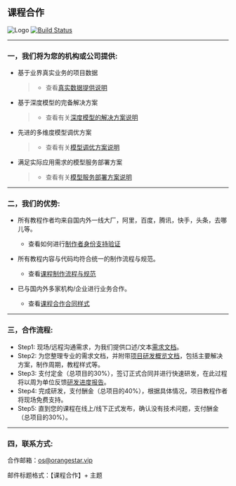 ## 课程合作

![Logo](http://www.tisv.cn/img/logo.png)
[![Build Status](http://www.tisv.cn/img/badge.svg)](http://www.tisv.cn/) 

---



### 一，我们将为您的机构或公司提供:

* 基于业界真实业务的项目数据
  > * 查看[真实数据提供说明](http://www.tisv.cn/%E7%9B%B8%E5%85%B3%E8%AF%B4%E6%98%8E/#_1)
* 基于深度模型的完备解决方案
  > * 查看有关[深度模型的解决方案说明](http://www.tisv.cn/%E7%9B%B8%E5%85%B3%E8%AF%B4%E6%98%8E/#_2)
* 先进的多维度模型调优方案
  > * 查看有关[模型调优方案说明](http://www.tisv.cn/%E7%9B%B8%E5%85%B3%E8%AF%B4%E6%98%8E/#_3)
* 满足实际应用需求的模型服务部署方案
  > * 查看有关[模型服务部署方案说明](http://www.tisv.cn/%E7%9B%B8%E5%85%B3%E8%AF%B4%E6%98%8E/#_4)

---

### 二，我们的优势:

* 所有教程作者均来自国内外一线大厂，阿里，百度，腾讯，快手，头条，去哪儿等。
   * 查看如何进行[制作者身份支持验证](http://www.tisv.cn/%E7%9B%B8%E5%85%B3%E8%AF%B4%E6%98%8E/#_5)

* 所有教程内容与代码均符合统一的制作流程与规范。
   * 查看[课程制作流程与规范](http://www.tisv.cn/%E8%AF%BE%E7%A8%8B%E5%88%B6%E4%BD%9C%E6%B5%81%E7%A8%8B%E4%B8%8E%E8%A7%84%E8%8C%83/)

* 已与国内外多家机构/企业进行业务合作。
   * 查看[课程合作合同样式]()

---

### 三，合作流程:

* Step1: 现场/远程沟通需求，为我们提供口述/文本[需求文档]()。
* Step2: 为您整理专业的需求文档，并附带[项目研发概览文档]()，包括主要解决方案，制作周期，教程样式等。
* Step3: 支付定金（总项目的30%），签订正式合同并进行快速研发，在此过程将以周为单位反馈[研发进度报告]()。
* Step4: 完成研发，支付酬金（总项目的40%），根据具体情况，项目教程作者将现场免费支持。
* Step5: 直到您的课程在线上/线下正式发布，确认没有技术问题，支付酬金（总项目的30%）。



---

### 四，联系方式:

合作邮箱：os@orangestar.vip

邮件标题格式：【课程合作】+ 主题
